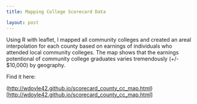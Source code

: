 ```yaml
---
title: Mapping College Scorecard Data 

layout: post
---
```


Using R with leaflet, I mapped all community colleges and created an areal interpolation for each county based on earnings of individuals who attended local community colleges. The map shows that the earnings potentional of community college graduates varies tremendously (+/- $10,000) by geography.

Find it here:

(http://wdoyle42.github.io/scorecard_county_cc_map.html)[http://wdoyle42.github.io/scorecard_county_cc_map.html]